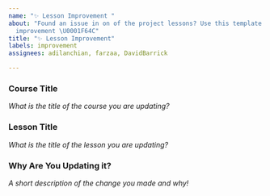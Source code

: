 ```yaml
---
name: "✨ Lesson Improvement "
about: "Found an issue in on of the project lessons? Use this template to submit an
  improvement \U0001F64C"
title: "✨ Lesson Improvement"
labels: improvement
assignees: adilanchian, farzaa, DavidBarrick

---
```


### Course Title
*What is the title of the course you are updating?*

### Lesson Title
*What is the title of the lesson you are updating?*

### Why Are You Updating it?
*A short description of the change you made and why!*
